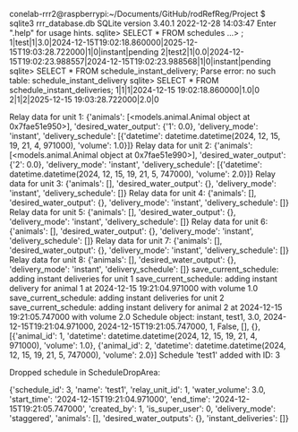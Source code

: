 
conelab-rrr2@raspberrypi:~/Documents/GitHub/rodRefReg/Project $ sqlite3 rrr_database.db
SQLite version 3.40.1 2022-12-28 14:03:47
Enter ".help" for usage hints.
sqlite> SELECT * FROM schedules
   ...> ;
1|test|1|3.0|2024-12-15T19:02:18.860000|2025-12-15T19:03:28.722000|1|0|instant|pending
2|test2|1|0.0|2024-12-15T19:02:23.988557|2024-12-15T19:02:23.988568|1|0|instant|pending
sqlite> SELECT * FROM schedule_instant_delivery;
Parse error: no such table: schedule_instant_delivery
sqlite> SELECT * FROM schedule_instant_deliveries;
1|1|1|2024-12-15 19:02:18.860000|1.0|0
2|1|2|2025-12-15 19:03:28.722000|2.0|0


Relay data for unit 1: {'animals': [<models.animal.Animal object at 0x7fae51e950>], 'desired_water_output': {'1': 0.0}, 'delivery_mode': 'instant', 'delivery_schedule': [{'datetime': datetime.datetime(2024, 12, 15, 19, 21, 4, 971000), 'volume': 1.0}]}
Relay data for unit 2: {'animals': [<models.animal.Animal object at 0x7fae51e990>], 'desired_water_output': {'2': 0.0}, 'delivery_mode': 'instant', 'delivery_schedule': [{'datetime': datetime.datetime(2024, 12, 15, 19, 21, 5, 747000), 'volume': 2.0}]}
Relay data for unit 3: {'animals': [], 'desired_water_output': {}, 'delivery_mode': 'instant', 'delivery_schedule': []}
Relay data for unit 4: {'animals': [], 'desired_water_output': {}, 'delivery_mode': 'instant', 'delivery_schedule': []}
Relay data for unit 5: {'animals': [], 'desired_water_output': {}, 'delivery_mode': 'instant', 'delivery_schedule': []}
Relay data for unit 6: {'animals': [], 'desired_water_output': {}, 'delivery_mode': 'instant', 'delivery_schedule': []}
Relay data for unit 7: {'animals': [], 'desired_water_output': {}, 'delivery_mode': 'instant', 'delivery_schedule': []}
Relay data for unit 8: {'animals': [], 'desired_water_output': {}, 'delivery_mode': 'instant', 'delivery_schedule': []}
save_current_schedule: adding instant deliveries for unit 1
save_current_schedule: adding instant delivery for animal 1 at 2024-12-15 19:21:04.971000 with volume 1.0
save_current_schedule: adding instant deliveries for unit 2
save_current_schedule: adding instant delivery for animal 2 at 2024-12-15 19:21:05.747000 with volume 2.0
Schedule object: instant, test1, 3.0, 2024-12-15T19:21:04.971000, 2024-12-15T19:21:05.747000, 1, False, [], {}, [{'animal_id': 1, 'datetime': datetime.datetime(2024, 12, 15, 19, 21, 4, 971000), 'volume': 1.0}, {'animal_id': 2, 'datetime': datetime.datetime(2024, 12, 15, 19, 21, 5, 747000), 'volume': 2.0}]
Schedule 'test1' added with ID: 3



Dropped schedule in ScheduleDropArea:

{'schedule_id': 3, 'name': 'test1', 'relay_unit_id': 1, 'water_volume': 3.0, 'start_time': '2024-12-15T19:21:04.971000', 'end_time': '2024-12-15T19:21:05.747000', 'created_by': 1, 'is_super_user': 0, 'delivery_mode': 'staggered', 'animals': [], 'desired_water_outputs': {}, 'instant_deliveries': []}